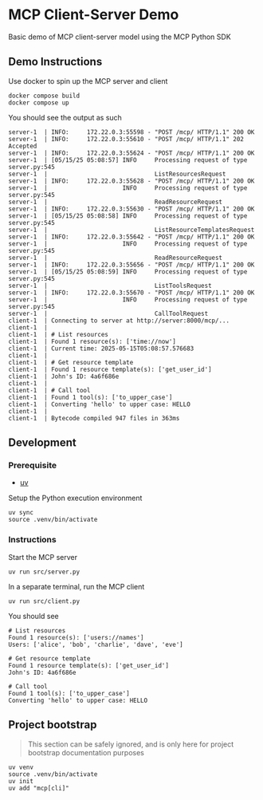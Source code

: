 # MCP Client-Server Demo

Basic demo of MCP client-server model using the MCP Python SDK

## Demo Instructions

Use docker to spin up the MCP server and client

```
docker compose build
docker compose up
```

You should see the output as such

```
server-1  | INFO:     172.22.0.3:55598 - "POST /mcp/ HTTP/1.1" 200 OK
server-1  | INFO:     172.22.0.3:55610 - "POST /mcp/ HTTP/1.1" 202 Accepted
server-1  | INFO:     172.22.0.3:55624 - "POST /mcp/ HTTP/1.1" 200 OK
server-1  | [05/15/25 05:08:57] INFO     Processing request of type            server.py:545
server-1  |                              ListResourcesRequest
server-1  | INFO:     172.22.0.3:55628 - "POST /mcp/ HTTP/1.1" 200 OK
server-1  |                     INFO     Processing request of type            server.py:545
server-1  |                              ReadResourceRequest
server-1  | INFO:     172.22.0.3:55630 - "POST /mcp/ HTTP/1.1" 200 OK
server-1  | [05/15/25 05:08:58] INFO     Processing request of type            server.py:545
server-1  |                              ListResourceTemplatesRequest
server-1  | INFO:     172.22.0.3:55642 - "POST /mcp/ HTTP/1.1" 200 OK
server-1  |                     INFO     Processing request of type            server.py:545
server-1  |                              ReadResourceRequest
server-1  | INFO:     172.22.0.3:55656 - "POST /mcp/ HTTP/1.1" 200 OK
server-1  | [05/15/25 05:08:59] INFO     Processing request of type            server.py:545
server-1  |                              ListToolsRequest
server-1  | INFO:     172.22.0.3:55670 - "POST /mcp/ HTTP/1.1" 200 OK
server-1  |                     INFO     Processing request of type            server.py:545
server-1  |                              CallToolRequest
client-1  | Connecting to server at http://server:8000/mcp/...
client-1  |
client-1  | # List resources
client-1  | Found 1 resource(s): ['time://now']
client-1  | Current time: 2025-05-15T05:08:57.576683
client-1  |
client-1  | # Get resource template
client-1  | Found 1 resource template(s): ['get_user_id']
client-1  | John's ID: 4a6f686e
client-1  |
client-1  | # Call tool
client-1  | Found 1 tool(s): ['to_upper_case']
client-1  | Converting 'hello' to upper case: HELLO
client-1  |
client-1  | Bytecode compiled 947 files in 363ms
```

## Development

### Prerequisite

- [uv](https://github.com/astral-sh/uv)

Setup the Python execution environment
```
uv sync
source .venv/bin/activate
```

### Instructions

Start the MCP server
```
uv run src/server.py
```

In a separate terminal, run the MCP client
```
uv run src/client.py
```

You should see
```
# List resources
Found 1 resource(s): ['users://names']
Users: ['alice', 'bob', 'charlie', 'dave', 'eve']

# Get resource template
Found 1 resource template(s): ['get_user_id']
John's ID: 4a6f686e

# Call tool
Found 1 tool(s): ['to_upper_case']
Converting 'hello' to upper case: HELLO
```


## Project bootstrap

> This section can be safely ignored, and is only here for project bootstrap documentation purposes

```
uv venv
source .venv/bin/activate
uv init
uv add "mcp[cli]"
```
